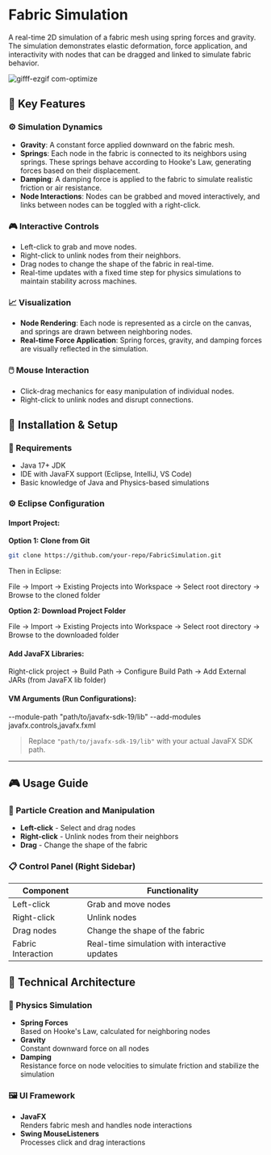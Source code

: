 # Fabric Simulation

A real-time 2D simulation of a fabric mesh using spring forces and gravity. The simulation demonstrates elastic deformation, force application, and interactivity with nodes that can be dragged and linked to simulate fabric behavior.

![gifff-ezgif com-optimize](https://github.com/user-attachments/assets/2761628f-8b11-4132-bc22-026954731139)


## 🔧 Key Features

### ⚙️ Simulation Dynamics
- **Gravity**: A constant force applied downward on the fabric mesh.
- **Springs**: Each node in the fabric is connected to its neighbors using springs. These springs behave according to Hooke's Law, generating forces based on their displacement.
- **Damping**: A damping force is applied to the fabric to simulate realistic friction or air resistance.
- **Node Interactions**: Nodes can be grabbed and moved interactively, and links between nodes can be toggled with a right-click.

### 🎮 Interactive Controls
- Left-click to grab and move nodes.
- Right-click to unlink nodes from their neighbors.
- Drag nodes to change the shape of the fabric in real-time.
- Real-time updates with a fixed time step for physics simulations to maintain stability across machines.

### 📈 Visualization
- **Node Rendering**: Each node is represented as a circle on the canvas, and springs are drawn between neighboring nodes.
- **Real-time Force Application**: Spring forces, gravity, and damping forces are visually reflected in the simulation.

### 🖱️ Mouse Interaction
- Click-drag mechanics for easy manipulation of individual nodes.
- Right-click to unlink nodes and disrupt connections.

## 🧰 Installation & Setup

### 🔨 Requirements
- Java 17+ JDK
- IDE with JavaFX support (Eclipse, IntelliJ, VS Code)
- Basic knowledge of Java and Physics-based simulations

### ⚙️ Eclipse Configuration

#### Import Project:
**Option 1: Clone from Git**
```bash
git clone https://github.com/your-repo/FabricSimulation.git
```
Then in Eclipse:

File → Import → Existing Projects into Workspace → Select root directory → Browse to the cloned folder


**Option 2: Download Project Folder**

File → Import → Existing Projects into Workspace → Select root directory → Browse to the downloaded folder

#### Add JavaFX Libraries:
Right-click project → Build Path → Configure Build Path → Add External JARs (from JavaFX lib folder)

#### VM Arguments (Run Configurations):
--module-path "path/to/javafx-sdk-19/lib" --add-modules javafx.controls,javafx.fxml
> Replace `"path/to/javafx-sdk-19/lib"` with your actual JavaFX SDK path.

---
## 🎮 Usage Guide

### 🧪 Particle Creation and Manipulation
- **Left-click** - Select and drag nodes  
- **Right-click** - Unlink nodes from their neighbors  
- **Drag** - Change the shape of the fabric  

### 📋 Control Panel (Right Sidebar)
| Component          | Functionality                              |
|--------------------|--------------------------------------------|
| Left-click         | Grab and move nodes                        |
| Right-click        | Unlink nodes                               |
| Drag nodes         | Change the shape of the fabric             |
| Fabric Interaction | Real-time simulation with interactive updates |

## 🧱 Technical Architecture

### 🧵 Physics Simulation
- **Spring Forces**  
  Based on Hooke's Law, calculated for neighboring nodes  
- **Gravity**  
  Constant downward force on all nodes  
- **Damping**  
  Resistance force on node velocities to simulate friction and stabilize the simulation

### 🖼️ UI Framework
- **JavaFX**  
  Renders fabric mesh and handles node interactions  
- **Swing MouseListeners**  
  Processes click and drag interactions  
